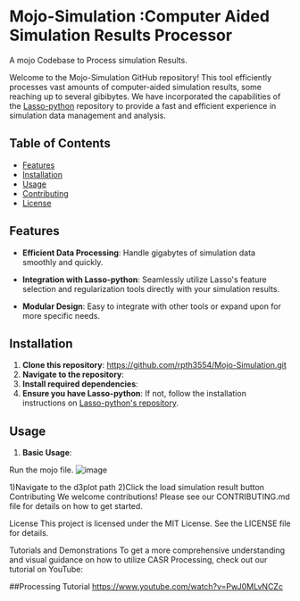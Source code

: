 # Mojo-Simulation :Computer Aided Simulation Results Processor
A mojo Codebase to Process simulation Results.


Welcome to the Mojo-Simulation GitHub repository! This tool efficiently processes vast amounts of computer-aided simulation results, some reaching up to several gibibytes. We have incorporated the capabilities of the [Lasso-python](https://github.com/path_to_lasso_python) repository to provide a fast and efficient experience in simulation data management and analysis.

## Table of Contents

- [Features](#features)
- [Installation](#installation)
- [Usage](#usage)
- [Contributing](#contributing)
- [License](#license)

## Features

- **Efficient Data Processing**: Handle gigabytes of simulation data smoothly and quickly.
  
- **Integration with Lasso-python**: Seamlessly utilize Lasso's feature selection and regularization tools directly with your simulation results.
  
- **Modular Design**: Easy to integrate with other tools or expand upon for more specific needs.

## Installation

1. **Clone this repository**:
   https://github.com/rpth3554/Mojo-Simulation.git
2. **Navigate to the repository**:
3. **Install required dependencies**:
4. **Ensure you have Lasso-python**: If not, follow the installation instructions on [Lasso-python's repository](https://github.com/open-lasso-python/lasso-python).

## Usage

1. **Basic Usage**:
   

Run the mojo file.
![image](https://github.com/rpth3554/Mojo-Simulation/assets/93345440/f9cfd62f-cacc-473a-863e-870add66c55e)

1)Navigate to the d3plot path 
2)Click the load simulation result button 
Contributing
We welcome contributions! Please see our CONTRIBUTING.md file for details on how to get started.

License
This project is licensed under the MIT License. See the LICENSE file for details.

Tutorials and Demonstrations
To get a more comprehensive understanding and visual guidance on how to utilize CASR Processing, check out our tutorial on YouTube:

##Processing Tutorial
https://www.youtube.com/watch?v=PwJ0MLvNCZc




